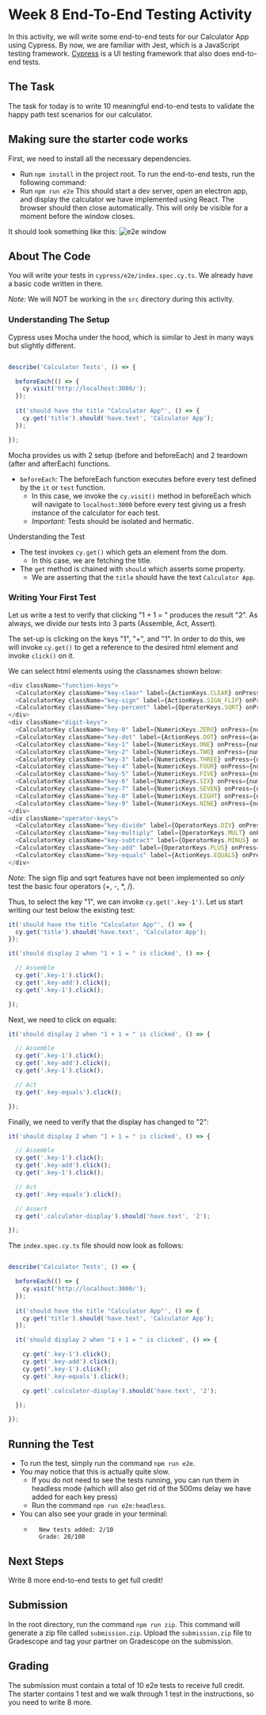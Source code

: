 # Week 8 End-To-End Testing Activity

In this activity, we will write some end-to-end tests for our Calculator App using Cypress.
By now, we are familiar with Jest, which is a JavaScript testing framework.
[Cypress](https://docs.cypress.io/app/get-started/why-cypress) is a UI testing framework that also does end-to-end tests.

## The Task

The task for today is to write 10 meaningful end-to-end tests to validate the happy path test scenarios for our calculator.

## Making sure the starter code works

First, we need to install all the necessary dependencies.
 - Run `npm install` in the project root.
To run the end-to-end tests, run the following command:
 - Run `npm run e2e`
This should start a dev server, open an electron app, and display the calculator we have implemented using React.
The browser should then close automatically. This will only be visible for a moment before the window closes.

It should look something like this:
![e2e window](img/e2eWindow.png)

## About The Code

You will write your tests in `cypress/e2e/index.spec.cy.ts`.
We already have a basic code written in there.

*Note:* We will NOT be working in the `src` directory during this activity.

### Understanding The Setup

Cypress uses Mocha under the hood, which is similar to Jest in many ways but slightly different.

```typescript

describe('Calculator Tests', () => {

  beforeEach(() => {
    cy.visit('http://localhost:3000/');
  });
  
  it('should have the title "Calculator App"', () => {
    cy.get('title').should('have.text', 'Calculator App');
  });

});

```

Mocha provides us with 2 setup (before and beforeEach) and 2 teardown (after and afterEach) functions.

- `beforeEach`: The beforeEach function executes before every test defined by the `it` or `test` function.
  - In this case, we invoke the `cy.visit()` method in beforeEach which will navigate to `localhost:3000` before every test giving us a fresh instance of the calculator for each test.
  - *Important:* Tests should be isolated and hermatic.

Understanding the Test

- The test invokes `cy.get()` which gets an element from the dom.
  - In this case, we are fetching the title.
- The `get` method is chained with `should` which asserts some property.
  - We are asserting that the `title` should have the text `Calculator App`.  


### Writing Your First Test

Let us write a test to verify that clicking "1 + 1 = " produces the result "2". 
As always, we divide our tests into 3 parts (Assemble, Act, Assert).

The set-up is clicking on the keys "1", "+", and "1".
In order to do this, we will invoke `cy.get()` to get a reference to the desired html element and invoke `click()` on it.

We can select html elements using the classnames shown below:
```typescript
<div className="function-keys">
  <CalculatorKey className="key-clear" label={ActionKeys.CLEAR} onPress={actionKeyPressHandler} />
  <CalculatorKey className="key-sign" label={ActionKeys.SIGN_FLIP} onPress={actionKeyPressHandler} />
  <CalculatorKey className="key-percent" label={OperatorKeys.SQRT} onPress={operatorKeyPressHandler} />
</div>
<div className="digit-keys">
  <CalculatorKey className="key-0" label={NumericKeys.ZERO} onPress={numericKeyPressHandler} />
  <CalculatorKey className="key-dot" label={ActionKeys.DOT} onPress={actionKeyPressHandler} />
  <CalculatorKey className="key-1" label={NumericKeys.ONE} onPress={numericKeyPressHandler} />
  <CalculatorKey className="key-2" label={NumericKeys.TWO} onPress={numericKeyPressHandler} />
  <CalculatorKey className="key-3" label={NumericKeys.THREE} onPress={numericKeyPressHandler} />
  <CalculatorKey className="key-4" label={NumericKeys.FOUR} onPress={numericKeyPressHandler} />
  <CalculatorKey className="key-5" label={NumericKeys.FIVE} onPress={numericKeyPressHandler} />
  <CalculatorKey className="key-6" label={NumericKeys.SIX} onPress={numericKeyPressHandler} />
  <CalculatorKey className="key-7" label={NumericKeys.SEVEN} onPress={numericKeyPressHandler} />
  <CalculatorKey className="key-8" label={NumericKeys.EIGHT} onPress={numericKeyPressHandler} />
  <CalculatorKey className="key-9" label={NumericKeys.NINE} onPress={numericKeyPressHandler} />
</div>
<div className="operator-keys">
  <CalculatorKey className="key-divide" label={OperatorKeys.DIV} onPress={operatorKeyPressHandler} />
  <CalculatorKey className="key-multiply" label={OperatorKeys.MULT} onPress={operatorKeyPressHandler} />
  <CalculatorKey className="key-subtract" label={OperatorKeys.MINUS} onPress={operatorKeyPressHandler} />
  <CalculatorKey className="key-add" label={OperatorKeys.PLUS} onPress={operatorKeyPressHandler} />
  <CalculatorKey className="key-equals" label={ActionKeys.EQUALS} onPress={actionKeyPressHandler} />
</div>
```

*Note:* The sign flip and sqrt features have not been implemented so *only* test the basic four operators (+, -, *, /).

Thus, to select the key "1", we can invoke `cy.get('.key-1')`.
Let us start writing our test below the existing test:

```typescript
it('should have the title "Calculator App"', () => {
  cy.get('title').should('have.text', 'Calculator App');
});

it('should display 2 when "1 + 1 = " is clicked', () => {

  // Assemble
  cy.get('.key-1').click();
  cy.get('.key-add').click();
  cy.get('.key-1').click();

});
```

Next, we need to click on equals:

```typescript
it('should display 2 when "1 + 1 = " is clicked', () => {

  // Assemble
  cy.get('.key-1').click();
  cy.get('.key-add').click();
  cy.get('.key-1').click();

  // Act
  cy.get('.key-equals').click();

});
```

Finally, we need to verify that the display has changed to "2":

```typescript
it('should display 2 when "1 + 1 = " is clicked', () => {

  // Assemble
  cy.get('.key-1').click();
  cy.get('.key-add').click();
  cy.get('.key-1').click();

  // Act
  cy.get('.key-equals').click();

  // Assert
  cy.get('.calculator-display').should('have.text', '2');

});
```

The `index.spec.cy.ts` file should now look as follows:

```typescript

describe('Calculator Tests', () => {

  beforeEach(() => {
    cy.visit('http://localhost:3000/');
  });
  
  it('should have the title "Calculator App"', () => {
    cy.get('title').should('have.text', 'Calculator App');
  });

  it('should display 2 when "1 + 1 = " is clicked', () => {

    cy.get('.key-1').click();
    cy.get('.key-add').click();
    cy.get('.key-1').click();
    cy.get('.key-equals').click();

    cy.get('.calculator-display').should('have.text', '2');

  });

});

```

## Running the Test
- To run the test, simply run the command `npm run e2e`.
- You may notice that this is actually quite slow.
  - If you do not need to see the tests running, you can run them in headless mode (which will also get rid of the 500ms delay we have added for each key press)
  - Run the command `npm run e2e:headless`.
- You can also see your grade in your terminal:
  - ```
      New tests added: 2/10
      Grade: 20/100
    ```

## Next Steps

Write 8 more end-to-end tests to get full credit!

## Submission

In the root directory, run the command `npm run zip`. 
This command will generate a zip file called `submission.zip`.
Upload the `submission.zip` file to Gradescope and tag your partner on Gradescope on the submission.

## Grading

The submission must contain a total of 10 e2e tests to receive full credit.
The starter contains 1 test and we walk through 1 test in the instructions, so you need to write 8 more.
